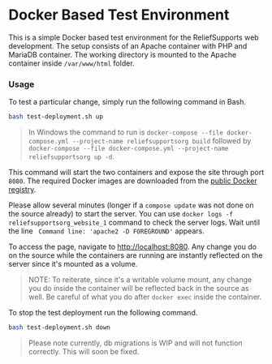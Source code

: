 # Docker Based Test Environment

This is a simple Docker based test environment for the ReliefSupports web development. The setup consists of an Apache container with PHP and MariaDB container. The working directory is mounted to the Apache container inside `/var/www/html` folder.

### Usage

To test a particular change, simply run the following command in Bash.

```bash
bash test-deployment.sh up
```
>In Windows the command to run is `docker-compose --file docker-compose.yml --project-name reliefsupportsorg build` followed by `docker-compose --file docker-compose.yml --project-name reliefsupportsorg up -d`.

This command will start the two containers and expose the site through port `8080`. The required Docker images are downloaded from the [public Docker registry](https://hub.docker.com).

Please allow several minutes (longer if a `compose update` was not done on the source already) to start the server. You can use `docker logs -f reliefsupportsorg_website_1` command to check the server logs. Wait until the line ` Command line: 'apache2 -D FOREGROUND'` appears.

To access the page, navigate to [http://localhost:8080](http://localhost:8080). Any change you do on the source while the containers are running are instantly reflected on the server since it's mounted as a volume.

> NOTE: To reiterate, since it's a writable volume mount, any change you do inside the container will be reflected back in the source as well. Be careful of what you do after `docker exec` inside the container.

To stop the test deployment run the following command.

```bash
bash test-deployment.sh down
```

> Please note currently, db migrations is WIP and will not function correctly. This will soon be fixed.
